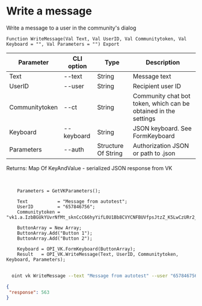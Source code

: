 ﻿---
sidebar_position: 3
---

# Write a message
 Write a message to a user in the community's dialog



`Function WriteMessage(Val Text, Val UserID, Val Communitytoken, Val Keyboard = "", Val Parameters = "") Export`

  | Parameter | CLI option | Type | Description |
  |-|-|-|-|
  | Text | --text | String | Message text |
  | UserID | --user | String | Recipient user ID |
  | Communitytoken | --ct | String | Community chat bot token, which can be obtained in the settings |
  | Keyboard | --keyboard | String | JSON keyboard. See FormKeyboard |
  | Parameters | --auth | Structure Of String | Authorization JSON or path to .json |

  
  Returns:  Map Of KeyAndValue - serialized JSON response from VK

<br/>




```bsl title="Code example"
    Parameters = GetVKParameters();

    Text           = "Message from autotest";
    UserID         = "657846756";
    Communitytoken = "vk1.a.IzbBGUkYUvrNfMt_sknCcC66hyYifL0U1Bb8CVYCNFBUVfpsJtzZ_K5LwCzURr2_uCzEaP_AK1QmInp9sGp7fu_CtEDSipFWFXJo0y8I...";

    ButtonArray = New Array;
    ButtonArray.Add("Button 1");
    ButtonArray.Add("Button 2");

    Keyboard = OPI_VK.FormKeyboard(ButtonArray);
    Result   = OPI_VK.WriteMessage(Text, UserID, Communitytoken, Keyboard, Parameters);
```



```sh title="CLI command example"
    
  oint vk WriteMessage --text "Message from autotest" --user "657846756" --ct "vk1.a.IzbBGUkYUvrNfMt_sknCcC66hyYifL0U1Bb8CVYCNFBUVfpsJtzZ_K5LwCzURr2_uCzEaP_AK1QmInp9sGp7fu_CtEDSipFWFXJo0y8I..." --keyboard %keyboard% --auth "GetVKParameters()"

```

```json title="Result"
{
 "response": 563
}
```

